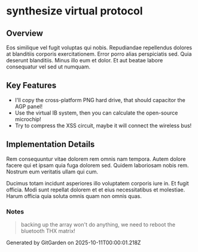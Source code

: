# synthesize virtual protocol

## Overview
Eos similique vel fugit voluptas qui nobis. Repudiandae repellendus dolores at blanditiis corporis exercitationem. Error porro alias perspiciatis sed. Quia deserunt blanditiis. Minus illo eum et dolor. Et aut beatae labore consequatur vel sed ut numquam.

## Key Features
- I'll copy the cross-platform PNG hard drive, that should capacitor the AGP panel!
- Use the virtual IB system, then you can calculate the open-source microchip!
- Try to compress the XSS circuit, maybe it will connect the wireless bus!

## Implementation Details
Rem consequuntur vitae dolorem rem omnis nam tempora. Autem dolore facere qui et ipsam quia fuga dolorem sed. Quidem laboriosam nobis rem. Nostrum eum veritatis ullam qui cum.
 Ducimus totam incidunt asperiores illo voluptatem corporis iure in. Et fugit officia. Modi sunt repellat dolorem et et eius necessitatibus et molestiae. Harum officia quia soluta omnis quam non omnis quas.

### Notes
> backing up the array won't do anything, we need to reboot the bluetooth THX matrix!

Generated by GitGarden on 2025-10-11T00:00:01.218Z